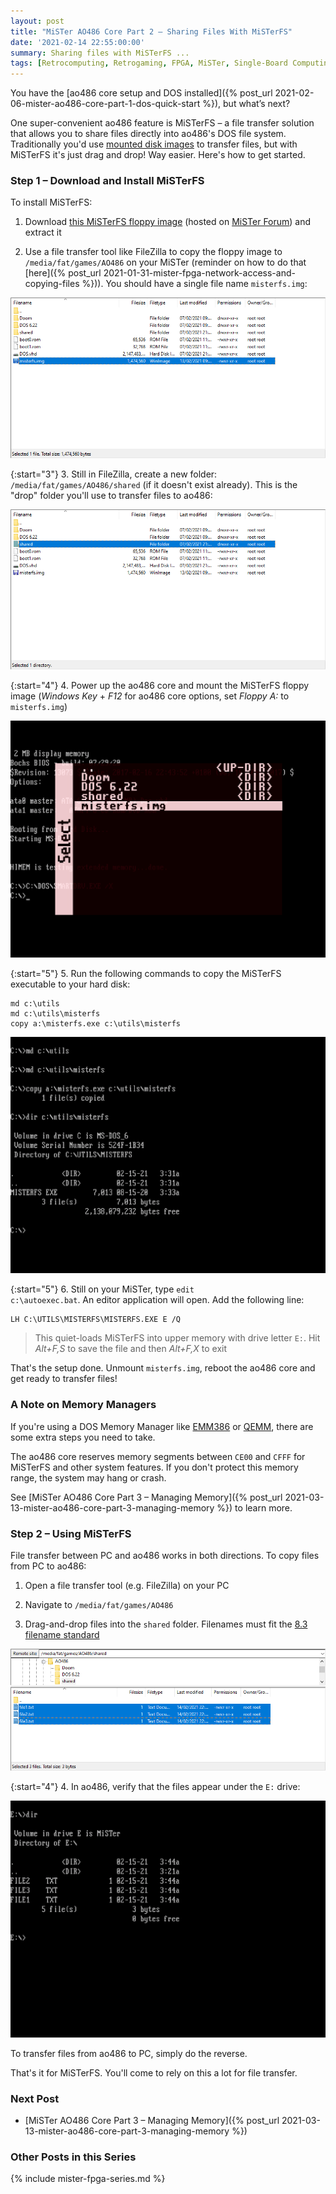 ```yaml
---
layout: post
title: "MiSTer AO486 Core Part 2 – Sharing Files With MiSTerFS"
date: '2021-02-14 22:55:00:00'
summary: Sharing files with MiSTerFS ...
tags: [Retrocomputing, Retrogaming, FPGA, MiSTer, Single-Board Computing, How To]
---
```


You have the [ao486 core setup and DOS installed]({% post_url 2021-02-06-mister-ao486-core-part-1-dos-quick-start %}), but what’s next?

One super-convenient ao486 feature is MiSTerFS – a file transfer solution that allows you to share files directly into ao486's DOS file system. Traditionally you'd use <a href="https://en.wikipedia.org/wiki/Disk_image" target="_blank">mounted disk images</a> to transfer files, but with MiSTerFS it's just drag and drop! Way easier. Here's how to get started.


### Step 1 – Download and Install MiSTerFS

To install MiSTerFS:

1. Download <a href="https://misterfpga.org/download/file.php?id=676" target="_blank">this MiSTerFS floppy image</a> (hosted on <a href="https://misterfpga.org/" target="_blank">MiSTer Forum</a>) and extract it

2. Use a file transfer tool like FileZilla to copy the floppy image to <code>/media/fat/games/AO486</code> on your MiSTer (reminder on how to do that [here]({% post_url 2021-01-31-mister-fpga-network-access-and-copying-files %})). You should have a single file name <code>misterfs.img</code>:

![](/img/posts/mister-ao486-misterfs-floppy-image.png)

{:start="3"}
3. Still in FileZilla, create a new folder: <code>/media/fat/games/AO486/shared</code> (if it doesn't exist already). This is the "drop" folder you'll use to transfer files to ao486:

![](/img/posts/mister-ao486-misterfs-create-shared-folder-using-filezilla.png)

{:start="4"}
4. Power up the ao486 core and mount the MiSTerFS floppy image (*Windows Key* + *F12* for ao486 core options, set *Floppy A:* to <code>misterfs.img</code>)

![](/img/posts/mister-ao486-mount-misterfs-floppy-image-in-ao486.png)

{:start="5"}
5. Run the following commands to copy the MiSTerFS executable to your hard disk:

```
md c:\utils
md c:\utils\misterfs
copy a:\misterfs.exe c:\utils\misterfs
```

![](/img/posts/mister-ao486-copy-misterfs-files-to-ao486-dos.png)

{:start="5"}
6. Still on your MiSTer, type <code>edit c:\autoexec.bat</code>. An editor application will open. Add the following line:

```
LH C:\UTILS\MISTERFS\MISTERFS.EXE E /Q
```

<blockquote>This quiet-loads MiSTerFS into upper memory with drive letter <code>E:</code>. Hit <i>Alt+F,S</i> to save the file and then <i>Alt+F,X</i> to exit</blockquote>

That's the setup done. Unmount <code>misterfs.img</code>, reboot the ao486 core and get ready to transfer files! 


### A Note on Memory Managers

If you're using a DOS Memory Manager like <a href="https://en.wikipedia.org/wiki/EMM386" target="_blank">EMM386</a> or <a href="https://en.wikipedia.org/wiki/QEMM" target="_blank">QEMM</a>, there are some extra steps you need to take.

The ao486 core reserves memory segments between <code>CE00</code> and <code>CFFF</code> for MiSTerFS and other system features. If you don't protect this memory range, the system may hang or crash. 

See [MiSTer AO486 Core Part 3 – Managing Memory]({% post_url 2021-03-13-mister-ao486-core-part-3-managing-memory %}) to learn more.


### Step 2 – Using MiSTerFS

File transfer between PC and ao486 works in both directions. To copy files from PC to ao486:

1. Open a file transfer tool (e.g. FileZilla) on your PC

2. Navigate to <code>/media/fat/games/AO486</code>

3. Drag-and-drop files into the <code>shared</code> folder. Filenames must fit the <a href="https://en.wikipedia.org/wiki/8.3_filename" target="_blank">8.3 filename standard</a>

![](/img/posts/mister-ao486-misterfs-copy-files-to-shared-folder-using-filezilla.png)

{:start="4"}
4. In ao486, verify that the files appear under the <code>E:</code> drive:

![](/img/posts/mister-ao486-misterfs-files-copied-to-dos-using-filezilla.png)

To transfer files from ao486 to PC, simply do the reverse.

That's it for MiSTerFS. You'll come to rely on this a lot for file transfer.


### Next Post

* [MiSTer AO486 Core Part 3 – Managing Memory]({% post_url 2021-03-13-mister-ao486-core-part-3-managing-memory %})


### Other Posts in this Series

{% include mister-fpga-series.md %}

